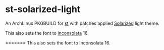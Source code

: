 # st-solarized-light

An ArchLinux PKGBUILD for [st][1] with patches applied [Solarized][2] light theme.

This also sets the font to [Inconsolata][3] 16.

[1]: http://st.suckless.org/
[2]: http://ethanschoonover.com/solarized
[3]: http://www.levien.com/type/myfonts/inconsolata.html

=======
This also sets the font to Inconsolata 16.
